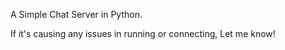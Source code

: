 A Simple Chat Server in Python. 
 
If it's causing any issues in running or connecting, Let me know!
